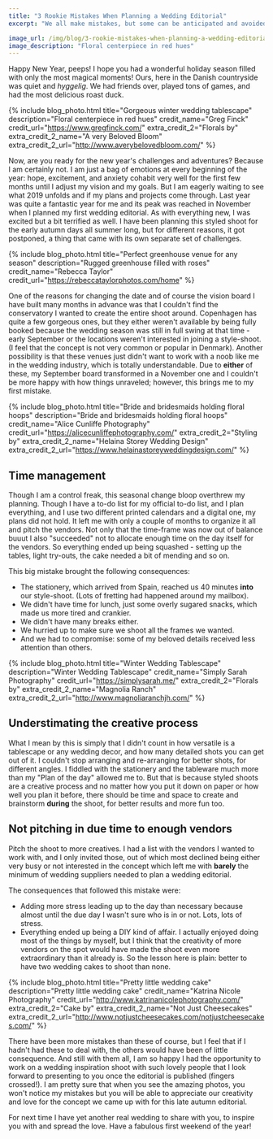 ```yaml
---
title: "3 Rookie Mistakes When Planning a Wedding Editorial"
excerpt: "We all make mistakes, but some can be anticipated and avoided"

image_url: /img/blog/3-rookie-mistakes-when-planning-a-wedding-editorial.jpg
image_description: "Floral centerpiece in red hues"
---
```


Happy New Year, peeps! I hope you had a wonderful holiday season filled with
only the most magical moments! Ours, here in the Danish countryside was quiet
and *hyggelig*. We had friends over, played tons of games, and had the most
delicious roast duck.

{% include blog_photo.html
title="Gorgeous winter wedding tablescape"
description="Floral centerpiece in red hues"
credit_name="Greg Finck" credit_url="https://www.gregfinck.com/"
extra_credit_2="Florals by" extra_credit_2_name="A very Beloved Bloom"
extra_credit_2_url="http://www.averybelovedbloom.com/"
%}

Now, are you ready for the new year's challenges and adventures? Because I am
certainly not. I am just a bag of emotions at every beginning of the year: hope,
excitement, and anxiety cohabit very well for the first few months until I
adjust my vision and my goals. But I am eagerly waiting to see what 2019 unfolds
and if my plans and projects come through.
Last year was quite a fantastic year for me and its peak was reached in
November when I planned my first wedding editorial. As with everything new, I
was excited but a bit terrified as well. I have been planning this styled shoot
for the early autumn days all summer long, but for different reasons, it got
postponed, a thing that came with its own separate set of challenges.

{% include blog_photo.html
title="Perfect greenhouse venue for any season"
description="Rugged greenhouse filled with roses"
credit_name="Rebecca Taylor" credit_url="https://rebeccataylorphotos.com/home"
%}

One of the reasons for changing the date and of course the vision board I have
built many months in advance was that I couldn't find the conservatory I wanted
to create the entire shoot around. Copenhagen has quite a few gorgeous ones, but
they either weren't available by being fully booked because the wedding season
was still in full swing at that time - early September or the locations
weren't interested in joining a style-shoot. (I feel that the concept is not very
common or popular in Denmark). Another possibility is that these venues just
didn't want to work with a noob like me in the wedding industry, which is
totally understandable. Due to **either** of these, my September board
transformed in a November one and I couldn't be more happy with how things
unraveled; however, this brings me to my first mistake.

{% include blog_photo.html
title="Bride and bridesmaids holding floral hoops"
description="Bride and bridesmaids holding floral hoops"
credit_name="Alice Cunliffe Photography" credit_url="https://alicecunliffephotography.com/"
extra_credit_2="Styling by" extra_credit_2_name="Helaina Storey Wedding Design"
extra_credit_2_url="https://www.helainastoreyweddingdesign.com/"
%}

## Time management

Though I am a control freak, this seasonal change bloop overthrew my planning.
Though I have a to-do list for my official to-do list, and I plan everything,
and I use two different printed calendars and a digital one, my plans did not
hold. It left me with only a couple of months to organize it all and pitch the
vendors. Not only that the time-frame was now out of balance buuut I also
"succeeded" not to allocate enough time on the day itself for the vendors. So
everything ended up being squashed - setting up the tables, light try-outs, the
cake needed a bit of mending and so on.

This big mistake brought the following consequences:
- The stationery, which arrived from Spain, reached us 40 minutes
  **into** our style-shoot. (Lots of fretting had happened around my mailbox).
- We didn't have time for lunch, just some overly sugared snacks, which made us
  more tired and crankier.
- We didn't have many breaks either.
- We hurried up to make sure we shoot all the frames we wanted.
- And we had to compromise: some of my beloved details received less attention
  than others.

{% include blog_photo.html
title="Winter Wedding Tablescape"
description="Winter Wedding Tablescape"
credit_name="Simply Sarah Photography" credit_url="https://simplysarah.me/"
extra_credit_2="Florals by" extra_credit_2_name="Magnolia Ranch"
extra_credit_2_url="http://www.magnoliaranchjh.com/"
%}


## Understimating the creative process

What I mean by this is simply that I didn't count in how versatile is a
tablescape or any wedding decor, and how many detailed shots you can get out of
it. I couldn't stop arranging and re-arranging for better shots, for different
angles. I fiddled with the stationery and the tableware much more than my "Plan
of the day" allowed me to. But that is because styled shoots are a creative
process and no matter how you put it down on paper or how well you plan it
before, there should be time and space to create and brainstorm **during** the
shoot, for better results and more fun too.

## Not pitching in due time to enough vendors

Pitch the shoot to more creatives. I had a list with the vendors I wanted to
work with, and I only invited those, out of which most declined being either
very busy or not interested in the concept which left me with **barely** the
minimum of wedding suppliers needed to plan a wedding editorial.

The consequences that followed this mistake were:
- Adding more stress leading up to the day than necessary because almost until
  the due day I wasn't sure who is in or not. Lots, lots of stress.
- Everything ended up being a DIY kind of affair. I actually enjoyed doing most
  of the things by myself, but I think that the creativity of more vendors on
  the spot would have made the shoot even more extraordinary than it already is.
  So the lesson here is plain: better to have two wedding cakes to shoot than
  none.

{% include blog_photo.html
title="Pretty little wedding cake"
description="Pretty little wedding cake"
credit_name="Katrina Nicole Photography" credit_url="http://www.katrinanicolephotography.com/"
extra_credit_2="Cake by" extra_credit_2_name="Not Just Cheesecakes"
extra_credit_2_url="http://www.notjustcheesecakes.com/notjustcheesecakes.com/"
%}

There have been more mistakes than these of course, but I feel that if I hadn't
had these to deal with, the others would have been of little consequence. And
still with them all, I am so happy I had the opportunity to work on a wedding
inspiration shoot with such lovely people that I look forward to presenting to
you once the editorial is published (fingers crossed!). I am pretty sure that
when you see the amazing photos, you won't notice my mistakes but you will be
able to appreciate our creativity and love for the concept we came up with for
this late autumn editorial.

For next time I have yet another real wedding to share with you, to inspire you
with and spread the love.
Have a fabulous first weekend of the year!
